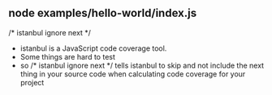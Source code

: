 <!-- to run a program -->
node examples/hello-world/index.js 
----------------------------------------------------------------------------

/* istanbul ignore next */

- istanbul is a JavaScript code coverage tool. 
- Some things are hard to test
- so /* istanbul ignore next */ tells istanbul to skip 
    and not include the next thing in your source code 
    when calculating code coverage for your project